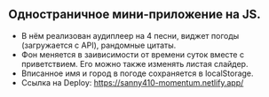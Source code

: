 Одностраничное мини-приложение на JS. 
------
+ В нём реализован аудиплеер на 4 песни, виджет погоды (загружается с API), рандомные цитаты. 
+ Фон меняется в заивисимости от времени суток вместе с приветствием. Его можно также изменять листая слайдер.
+ Вписанное имя и город в погоде сохраняется в localStorage. 
+ Ссылка на Deploy: https://sanny410-momentum.netlify.app/
